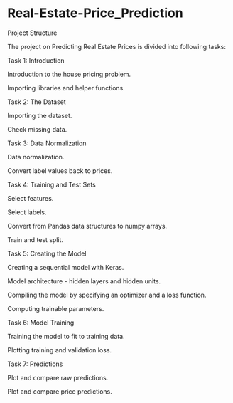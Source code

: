 # Real-Estate-Price_Prediction
Project Structure

The project on Predicting Real Estate Prices is divided into following tasks:


Task 1: Introduction

Introduction to the house pricing problem.

Importing libraries and helper functions.


Task 2: The Dataset

Importing the dataset.

Check missing data.


Task 3: Data Normalization

Data normalization.

Convert label values back to prices.


Task 4: Training and Test Sets

Select features.

Select labels.

Convert from Pandas data structures to numpy arrays.

Train and test split.


Task 5: Creating the Model

Creating a sequential model with Keras.

Model architecture - hidden layers and hidden units.

Compiling the model by specifying an optimizer and a loss function.

Computing trainable parameters.


Task 6: Model Training

Training the model to fit to training data.

Plotting training and validation loss.


Task 7: Predictions

Plot and compare raw predictions.

Plot and compare price predictions.
